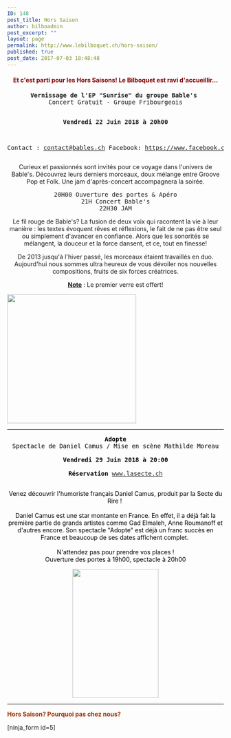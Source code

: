 ```yaml
---
ID: 148
post_title: Hors Saison
author: bilboadmin
post_excerpt: ""
layout: page
permalink: http://www.lebilboquet.ch/hors-saison/
published: true
post_date: 2017-07-03 18:48:48
---
```

<h4 style="text-align: center;"><span style="color: #800000;">Et c'est parti pour les Hors Saisons! Le Bilboquet est ravi d'accueillir...</span></h4>
<pre style="text-align: center;"><strong>Vernissage de l'EP "Sunrise" du groupe Bable's</strong> 
Concert Gratuit - Groupe Fribourgeois

<strong>Vendredi 22 Juin 2018 à 20h00</strong>

Contact : <a href="mailto:contact@bables.ch">contact@bables.ch</a>
Facebook: https://www.facebook.com/bablesway/</pre>
<div class="">
<div class="">
<div class="gmail_quote">
<div class="">
<div class="gmail_quote">
<div class="">
<div class="">
<p style="text-align: center;">Curieux et passionnés sont invités pour ce voyage dans l'univers de Bable's. Découvrez leurs derniers morceaux, doux mélange entre Groove Pop et Folk. Une jam d'après-concert accompagnera la soirée.</p>

<pre style="text-align: center;">20H00 Ouverture des portes &amp; Apéro
21H Concert Bable's
22H30 JAM</pre>
<p style="text-align: center;">Le fil rouge de Bable's? La fusion de deux voix qui racontent la vie à leur manière : les textes évoquent rêves et réflexions, le fait de ne pas être seul ou simplement d'avancer en confiance. Alors que les sonorités se mélangent, la douceur et la force dansent, et ce, tout en finesse!</p>
<p style="text-align: center;">De 2013 jusqu'à l'hiver passé, les morceaux étaient travaillés en duo. Aujourd'hui nous sommes ultra heureux de vous dévoiler nos nouvelles compositions, fruits de six forces créatrices.</p>
<p style="text-align: center;"><span style="text-decoration: underline;"><strong>Note</strong></span> : Le premier verre est offert!</p>
<img class="aligncenter wp-image-1025 size-medium" src="http://www.lebilboquet.ch/wp-content/uploads/2018/05/Bables-sunrise_cover_CMJN-300x300.jpg" alt="" width="300" height="300" />

</div>
</div>
</div>
</div>
<div class="page" title="Page 2">
<div class="layoutArea">
<div class="column" style="text-align: center;">

<hr />

<pre><strong><span style="color: #000000;">Adopte</span></strong>
<span style="color: #000000;">Spectacle de Daniel Camus / Mise en scène Mathilde Moreau
</span>
<strong><span style="color: #000000;">Vendredi 29 Juin 2018 à 20:00
</span></strong>
<span style="color: #000000;"><strong>Réservation</strong> <a class="" href="http://www.lasecte.ch/">www.lasecte.ch</a>

</span></pre>
<span style="color: #000000;"><span class="">Venez découvrir l'humoriste français Daniel Camus, produit par la Secte du Rire ! </span><br class="" /><br class="" /><span class="">Daniel Camus est une star montante en France. En effet, il a déjà fait la première partie de grands artistes comme Gad Elmaleh, Anne Roumanoff et d'autres encore. Son spectacle "Adopte" est déjà un franc succès en France et beaucoup de ses dates affichent complet. </span><br class="" /><br class="" /><span class="">N'attendez pas pour prendre vos places !</span><br class="" /><span class="">Ouverture des portes à 19h00, spectacle à 20h00</span>
</span>

<img class="aligncenter wp-image-1028 size-medium" src="http://www.lebilboquet.ch/wp-content/uploads/2018/05/Affiche-Programme-OFF-200x300.jpg" alt="" width="200" height="300" />

</div>
</div>
</div>
</div>
</div>
</div>

<hr />

<span style="color: #993300;"><strong>Hors Saison? Pourquoi pas chez nous?</strong></span>

[ninja_form id=5]
